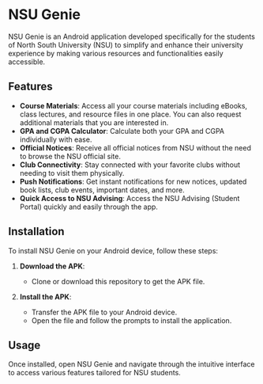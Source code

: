 # NSU Genie

NSU Genie is an Android application developed specifically for the students of North South University (NSU) to simplify and enhance their university experience by making various resources and functionalities easily accessible.

## Features

- **Course Materials**: Access all your course materials including eBooks, class lectures, and resource files in one place. You can also request additional materials that you are interested in.
- **GPA and CGPA Calculator**: Calculate both your GPA and CGPA individually with ease.
- **Official Notices**: Receive all official notices from NSU without the need to browse the NSU official site.
- **Club Connectivity**: Stay connected with your favorite clubs without needing to visit them physically.
- **Push Notifications**: Get instant notifications for new notices, updated book lists, club events, important dates, and more.
- **Quick Access to NSU Advising**: Access the NSU Advising (Student Portal) quickly and easily through the app.

## Installation

To install NSU Genie on your Android device, follow these steps:

1. **Download the APK**:
   - Clone or download this repository to get the APK file.

2. **Install the APK**:
   - Transfer the APK file to your Android device.
   - Open the file and follow the prompts to install the application.

## Usage

Once installed, open NSU Genie and navigate through the intuitive interface to access various features tailored for NSU students.
